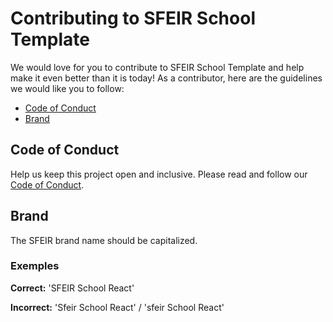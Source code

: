 # Contributing to SFEIR School Template

We would love for you to contribute to SFEIR School Template and help make it even better than it is today!
As a contributor, here are the guidelines we would like you to follow:

- [Code of Conduct](#coc)
- [Brand](#brand)

## <a name="coc"></a> Code of Conduct

Help us keep this project open and inclusive.
Please read and follow our [Code of Conduct][codeofconduct].

## <a name="brand"></a> Brand

The SFEIR brand name should be capitalized.

### Exemples

**Correct:** 'SFEIR School React'

**Incorrect:** 'Sfeir School React' / 'sfeir School React'

[codeofconduct]: https://github.com/sfeir-open-source/code-of-conduct/blob/master/CODE_OF_CONDUCT.md
